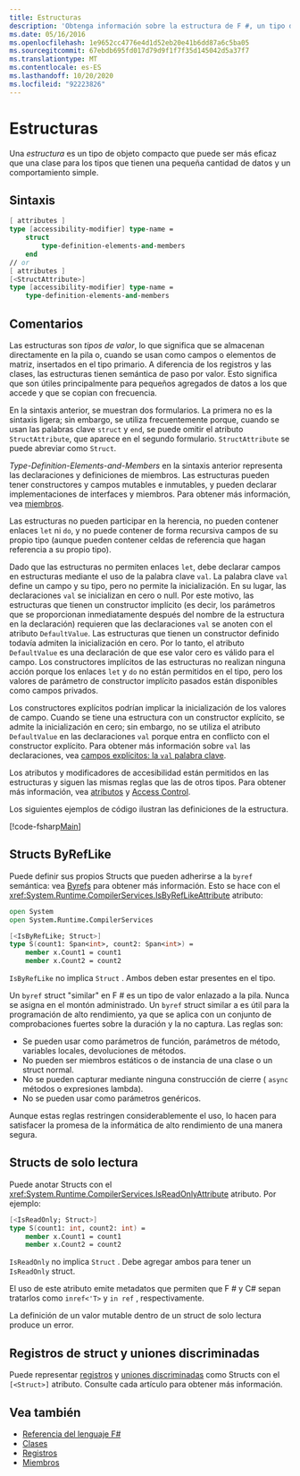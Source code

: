```yaml
---
title: Estructuras
description: 'Obtenga información sobre la estructura de F #, un tipo de objeto compacto a menudo más eficaz que una clase para tipos con una pequeña cantidad de datos y un comportamiento simple.'
ms.date: 05/16/2016
ms.openlocfilehash: 1e9652cc4776e4d1d52eb20e41b6dd87a6c5ba05
ms.sourcegitcommit: 67ebdb695fd017d79d9f1f7f35d145042d5a37f7
ms.translationtype: MT
ms.contentlocale: es-ES
ms.lasthandoff: 10/20/2020
ms.locfileid: "92223826"
---
```

# <a name="structures"></a>Estructuras

Una *estructura* es un tipo de objeto compacto que puede ser más eficaz que una clase para los tipos que tienen una pequeña cantidad de datos y un comportamiento simple.

## <a name="syntax"></a>Sintaxis

```fsharp
[ attributes ]
type [accessibility-modifier] type-name =
    struct
        type-definition-elements-and-members
    end
// or
[ attributes ]
[<StructAttribute>]
type [accessibility-modifier] type-name =
    type-definition-elements-and-members
```

## <a name="remarks"></a>Comentarios

Las estructuras son *tipos de valor*, lo que significa que se almacenan directamente en la pila o, cuando se usan como campos o elementos de matriz, insertados en el tipo primario. A diferencia de los registros y las clases, las estructuras tienen semántica de paso por valor. Esto significa que son útiles principalmente para pequeños agregados de datos a los que accede y que se copian con frecuencia.

En la sintaxis anterior, se muestran dos formularios. La primera no es la sintaxis ligera; sin embargo, se utiliza frecuentemente porque, cuando se usan las palabras clave `struct` y `end`, se puede omitir el atributo `StructAttribute`, que aparece en el segundo formulario. `StructAttribute` se puede abreviar como `Struct`.

*Type-Definition-Elements-and-Members* en la sintaxis anterior representa las declaraciones y definiciones de miembros. Las estructuras pueden tener constructores y campos mutables e inmutables, y pueden declarar implementaciones de interfaces y miembros. Para obtener más información, vea [miembros](./members/index.md).

Las estructuras no pueden participar en la herencia, no pueden contener enlaces `let` ni `do`, y no puede contener de forma recursiva campos de su propio tipo (aunque pueden contener celdas de referencia que hagan referencia a su propio tipo).

Dado que las estructuras no permiten enlaces `let`, debe declarar campos en estructuras mediante el uso de la palabra clave `val`. La palabra clave `val` define un campo y su tipo, pero no permite la inicialización. En su lugar, las declaraciones `val` se inicializan en cero o null. Por este motivo, las estructuras que tienen un constructor implícito (es decir, los parámetros que se proporcionan inmediatamente después del nombre de la estructura en la declaración) requieren que las declaraciones `val` se anoten con el atributo `DefaultValue`. Las estructuras que tienen un constructor definido todavía admiten la inicialización en cero. Por lo tanto, el atributo `DefaultValue` es una declaración de que ese valor cero es válido para el campo. Los constructores implícitos de las estructuras no realizan ninguna acción porque los enlaces `let` y `do` no están permitidos en el tipo, pero los valores de parámetro de constructor implícito pasados están disponibles como campos privados.

Los constructores explícitos podrían implicar la inicialización de los valores de campo. Cuando se tiene una estructura con un constructor explícito, se admite la inicialización en cero; sin embargo, no se utiliza el atributo `DefaultValue` en las declaraciones `val` porque entra en conflicto con el constructor explícito. Para obtener más información sobre `val` las declaraciones, vea [campos explícitos: la `val` palabra clave](./members/explicit-fields-the-val-keyword.md).

Los atributos y modificadores de accesibilidad están permitidos en las estructuras y siguen las mismas reglas que las de otros tipos. Para obtener más información, vea [atributos](attributes.md) y [Access Control](access-control.md).

Los siguientes ejemplos de código ilustran las definiciones de la estructura.

[!code-fsharp[Main](~/samples/snippets/fsharp/lang-ref-1/snippet2501.fs)]

## <a name="byreflike-structs"></a>Structs ByRefLike

Puede definir sus propios Structs que pueden adherirse a la `byref` semántica: vea [Byrefs](byrefs.md) para obtener más información. Esto se hace con el <xref:System.Runtime.CompilerServices.IsByRefLikeAttribute> atributo:

```fsharp
open System
open System.Runtime.CompilerServices

[<IsByRefLike; Struct>]
type S(count1: Span<int>, count2: Span<int>) =
    member x.Count1 = count1
    member x.Count2 = count2
```

`IsByRefLike` no implica `Struct` . Ambos deben estar presentes en el tipo.

Un `byref` struct "similar" en F # es un tipo de valor enlazado a la pila. Nunca se asigna en el montón administrado. Un `byref` struct similar a es útil para la programación de alto rendimiento, ya que se aplica con un conjunto de comprobaciones fuertes sobre la duración y la no captura. Las reglas son:

- Se pueden usar como parámetros de función, parámetros de método, variables locales, devoluciones de métodos.
- No pueden ser miembros estáticos o de instancia de una clase o un struct normal.
- No se pueden capturar mediante ninguna construcción de cierre ( `async` métodos o expresiones lambda).
- No se pueden usar como parámetros genéricos.

Aunque estas reglas restringen considerablemente el uso, lo hacen para satisfacer la promesa de la informática de alto rendimiento de una manera segura.

## <a name="readonly-structs"></a>Structs de solo lectura

Puede anotar Structs con el <xref:System.Runtime.CompilerServices.IsReadOnlyAttribute> atributo. Por ejemplo:

```fsharp
[<IsReadOnly; Struct>]
type S(count1: int, count2: int) =
    member x.Count1 = count1
    member x.Count2 = count2
```

`IsReadOnly` no implica `Struct` . Debe agregar ambos para tener un `IsReadOnly` struct.

El uso de este atributo emite metadatos que permiten que F # y C# sepan tratarlos como `inref<'T>` y `in ref` , respectivamente.

La definición de un valor mutable dentro de un struct de solo lectura produce un error.

## <a name="struct-records-and-discriminated-unions"></a>Registros de struct y uniones discriminadas

Puede representar [registros](records.md) y [uniones discriminadas](discriminated-unions.md) como Structs con el `[<Struct>]` atributo.  Consulte cada artículo para obtener más información.

## <a name="see-also"></a>Vea también

- [Referencia del lenguaje F#](index.md)
- [Clases](classes.md)
- [Registros](records.md)
- [Miembros](./members/index.md)
